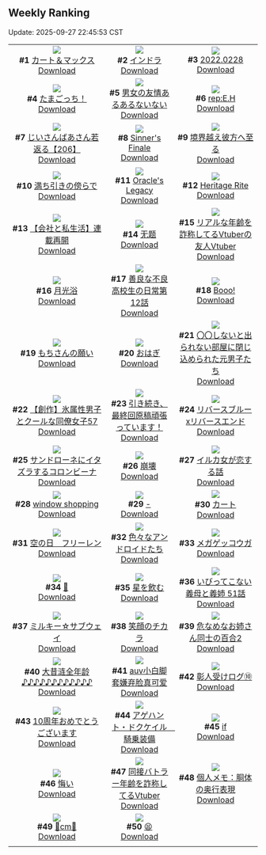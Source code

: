 ## Weekly Ranking
Update: 2025-09-27 22:45:53 CST

|      |      |      |
| :----: | :----: | :----: |
| ![](https://i.pixiv.re/c/240x480/img-master/img/2025/09/21/00/31/07/135339708_p0_master1200.jpg)<br>**#1** [カート＆マックス](https://www.pixiv.net/artworks/135339708)<br>[Download](https://i.pixiv.re/img-original/img/2025/09/21/00/31/07/135339708_p0.jpg) | ![](https://i.pixiv.re/c/240x480/img-master/img/2025/09/20/00/00/21/135297130_p0_master1200.jpg)<br>**#2** [インドラ](https://www.pixiv.net/artworks/135297130)<br>[Download](https://i.pixiv.re/img-original/img/2025/09/20/00/00/21/135297130_p0.jpg) | ![](https://i.pixiv.re/c/240x480/img-master/img/2025/09/21/00/00/14/135339647_p0_master1200.jpg)<br>**#3** [2022.0228](https://www.pixiv.net/artworks/135339647)<br>[Download](https://i.pixiv.re/img-original/img/2025/09/21/00/00/14/135339647_p0.jpg) |
| ![](https://i.pixiv.re/c/240x480/img-master/img/2025/09/21/00/16/43/135340861_p0_master1200.jpg)<br>**#4** [たまごっち！](https://www.pixiv.net/artworks/135340861)<br>[Download](https://i.pixiv.re/img-original/img/2025/09/21/00/16/43/135340861_p0.png) | ![](https://i.pixiv.re/c/240x480/img-master/img/2025/09/21/00/00/51/135339824_p0_master1200.jpg)<br>**#5** [男女の友情あるあるないない](https://www.pixiv.net/artworks/135339824)<br>[Download](https://i.pixiv.re/img-original/img/2025/09/21/00/00/51/135339824_p0.jpg) | ![](https://i.pixiv.re/c/240x480/img-master/img/2025/09/21/00/30/06/135341494_p0_master1200.jpg)<br>**#6** [rep:E.H](https://www.pixiv.net/artworks/135341494)<br>[Download](https://www.pixiv.net/artworks/135341494) |
| ![](https://i.pixiv.re/c/240x480/img-master/img/2025/09/20/11/09/44/135311935_p0_master1200.jpg)<br>**#7** [じいさんばあさん若返る【206】](https://www.pixiv.net/artworks/135311935)<br>[Download](https://i.pixiv.re/img-original/img/2025/09/20/11/09/44/135311935_p0.png) | ![](https://i.pixiv.re/c/240x480/img-master/img/2025/09/21/01/12/10/135343160_p0_master1200.jpg)<br>**#8** [Sinner's Finale](https://www.pixiv.net/artworks/135343160)<br>[Download](https://i.pixiv.re/img-original/img/2025/09/21/01/12/10/135343160_p0.png) | ![](https://i.pixiv.re/c/240x480/img-master/img/2025/09/20/00/02/35/135297468_p0_master1200.jpg)<br>**#9** [境界越え彼方へ至る](https://www.pixiv.net/artworks/135297468)<br>[Download](https://i.pixiv.re/img-original/img/2025/09/20/00/02/35/135297468_p0.jpg) |
| ![](https://i.pixiv.re/c/240x480/img-master/img/2025/09/22/00/02/08/135384930_p0_master1200.jpg)<br>**#10** [満ち引きの傍らで](https://www.pixiv.net/artworks/135384930)<br>[Download](https://i.pixiv.re/img-original/img/2025/09/22/00/02/08/135384930_p0.jpg) | ![](https://i.pixiv.re/c/240x480/img-master/img/2025/09/23/20/48/04/135342793_p0_master1200.jpg)<br>**#11** [Oracle's Legacy](https://www.pixiv.net/artworks/135342793)<br>[Download](https://i.pixiv.re/img-original/img/2025/09/23/20/48/04/135342793_p0.png) | ![](https://i.pixiv.re/c/240x480/img-master/img/2025/09/21/01/30/07/135343683_p0_master1200.jpg)<br>**#12** [Heritage Rite](https://www.pixiv.net/artworks/135343683)<br>[Download](https://i.pixiv.re/img-original/img/2025/09/21/01/30/07/135343683_p0.png) |
| ![](https://i.pixiv.re/c/240x480/img-master/img/2025/09/21/15/32/58/135362838_p0_master1200.jpg)<br>**#13** [【会社と私生活】連載再開](https://www.pixiv.net/artworks/135362838)<br>[Download](https://i.pixiv.re/img-original/img/2025/09/21/15/32/58/135362838_p0.jpg) | ![](https://i.pixiv.re/c/240x480/img-master/img/2025/09/21/01/15/24/135343257_p0_master1200.jpg)<br>**#14** [无题](https://www.pixiv.net/artworks/135343257)<br>[Download](https://i.pixiv.re/img-original/img/2025/09/21/01/15/24/135343257_p0.jpg) | ![](https://i.pixiv.re/c/240x480/img-master/img/2025/09/21/21/03/56/135376257_p0_master1200.jpg)<br>**#15** [リアルな年齢を詐称してるVtuberの友人Vtuber](https://www.pixiv.net/artworks/135376257)<br>[Download](https://i.pixiv.re/img-original/img/2025/09/21/21/03/56/135376257_p0.png) |
| ![](https://i.pixiv.re/c/240x480/img-master/img/2025/09/22/01/53/48/135384622_p0_master1200.jpg)<br>**#16** [月光浴](https://www.pixiv.net/artworks/135384622)<br>[Download](https://i.pixiv.re/img-original/img/2025/09/22/01/53/48/135384622_p0.jpg) | ![](https://i.pixiv.re/c/240x480/img-master/img/2025/09/22/07/01/03/135393946_p0_master1200.jpg)<br>**#17** [善良な不良高校生の日常第12話](https://www.pixiv.net/artworks/135393946)<br>[Download](https://i.pixiv.re/img-original/img/2025/09/22/07/01/03/135393946_p0.jpg) | ![](https://i.pixiv.re/c/240x480/img-master/img/2025/09/21/02/20/30/135345017_p0_master1200.jpg)<br>**#18** [Booo!](https://www.pixiv.net/artworks/135345017)<br>[Download](https://i.pixiv.re/img-original/img/2025/09/21/02/20/30/135345017_p0.jpg) |
| ![](https://i.pixiv.re/c/240x480/img-master/img/2025/09/21/11/28/30/135355654_p0_master1200.jpg)<br>**#19** [もちさんの願い](https://www.pixiv.net/artworks/135355654)<br>[Download](https://i.pixiv.re/img-original/img/2025/09/21/11/28/30/135355654_p0.jpg) | ![](https://i.pixiv.re/c/240x480/img-master/img/2025/09/22/20/30/02/135412942_p0_master1200.jpg)<br>**#20** [おはぎ](https://www.pixiv.net/artworks/135412942)<br>[Download](https://i.pixiv.re/img-original/img/2025/09/22/20/30/02/135412942_p0.png) | ![](https://i.pixiv.re/c/240x480/img-master/img/2025/09/21/00/00/51/135339822_p0_master1200.jpg)<br>**#21** [〇〇しないと出られない部屋に閉じ込められた元男子たち](https://www.pixiv.net/artworks/135339822)<br>[Download](https://i.pixiv.re/img-original/img/2025/09/21/00/00/51/135339822_p0.jpg) |
| ![](https://i.pixiv.re/c/240x480/img-master/img/2025/09/22/00/03/46/135385050_p0_master1200.jpg)<br>**#22** [【創作】氷属性男子とクールな同僚女子57](https://www.pixiv.net/artworks/135385050)<br>[Download](https://i.pixiv.re/img-original/img/2025/09/22/00/03/46/135385050_p0.jpg) | ![](https://i.pixiv.re/c/240x480/img-master/img/2025/09/21/18/00/16/135368049_p0_master1200.jpg)<br>**#23** [引き続き、最終回原稿頑張っています！](https://www.pixiv.net/artworks/135368049)<br>[Download](https://i.pixiv.re/img-original/img/2025/09/21/18/00/16/135368049_p0.jpg) | ![](https://i.pixiv.re/c/240x480/img-master/img/2025/09/21/00/00/19/135339680_p0_master1200.jpg)<br>**#24** [リバースブルーxリバースエンド](https://www.pixiv.net/artworks/135339680)<br>[Download](https://i.pixiv.re/img-original/img/2025/09/21/00/00/19/135339680_p0.png) |
| ![](https://i.pixiv.re/c/240x480/img-master/img/2025/09/20/00/35/58/135299146_p0_master1200.jpg)<br>**#25** [サンドローネにイタズラするコロンビーナ](https://www.pixiv.net/artworks/135299146)<br>[Download](https://i.pixiv.re/img-original/img/2025/09/20/00/35/58/135299146_p0.png) | ![](https://i.pixiv.re/c/240x480/img-master/img/2025/09/21/17/39/43/135367248_p0_master1200.jpg)<br>**#26** [崩壊](https://www.pixiv.net/artworks/135367248)<br>[Download](https://i.pixiv.re/img-original/img/2025/09/21/17/39/43/135367248_p0.png) | ![](https://i.pixiv.re/c/240x480/img-master/img/2025/09/21/03/04/59/135346001_p0_master1200.jpg)<br>**#27** [イルカ女が恋する話](https://www.pixiv.net/artworks/135346001)<br>[Download](https://i.pixiv.re/img-original/img/2025/09/21/03/04/59/135346001_p0.jpg) |
| ![](https://i.pixiv.re/c/240x480/img-master/img/2025/09/21/11/58/14/135356351_p0_master1200.jpg)<br>**#28** [window shopping](https://www.pixiv.net/artworks/135356351)<br>[Download](https://i.pixiv.re/img-original/img/2025/09/21/11/58/14/135356351_p0.jpg) | ![](https://i.pixiv.re/c/240x480/img-master/img/2025/09/23/02/07/37/135380583_p0_master1200.jpg)<br>**#29** [-](https://www.pixiv.net/artworks/135380583)<br>[Download](https://i.pixiv.re/img-original/img/2025/09/23/02/07/37/135380583_p0.png) | ![](https://i.pixiv.re/c/240x480/img-master/img/2025/09/21/20/20/38/135374137_p0_master1200.jpg)<br>**#30** [カート](https://www.pixiv.net/artworks/135374137)<br>[Download](https://i.pixiv.re/img-original/img/2025/09/21/20/20/38/135374137_p0.png) |
| ![](https://i.pixiv.re/c/240x480/img-master/img/2025/09/21/20/07/11/135373580_p0_master1200.jpg)<br>**#31** [空の日　フリーレン](https://www.pixiv.net/artworks/135373580)<br>[Download](https://i.pixiv.re/img-original/img/2025/09/21/20/07/11/135373580_p0.jpg) | ![](https://i.pixiv.re/c/240x480/img-master/img/2025/09/21/21/51/16/135378443_p0_master1200.jpg)<br>**#32** [色々なアンドロイドたち](https://www.pixiv.net/artworks/135378443)<br>[Download](https://i.pixiv.re/img-original/img/2025/09/21/21/51/16/135378443_p0.jpg) | ![](https://i.pixiv.re/c/240x480/img-master/img/2025/09/21/00/16/04/135340840_p0_master1200.jpg)<br>**#33** [メガゲッコウガ](https://www.pixiv.net/artworks/135340840)<br>[Download](https://i.pixiv.re/img-original/img/2025/09/21/00/16/04/135340840_p0.jpg) |
| ![](https://i.pixiv.re/c/240x480/img-master/img/2025/09/21/13/12/46/135358683_p0_master1200.jpg)<br>**#34** [🦈](https://www.pixiv.net/artworks/135358683)<br>[Download](https://i.pixiv.re/img-original/img/2025/09/21/13/12/46/135358683_p0.jpg) | ![](https://i.pixiv.re/c/240x480/img-master/img/2025/09/21/22/34/00/135380600_p0_master1200.jpg)<br>**#35** [星を飲む](https://www.pixiv.net/artworks/135380600)<br>[Download](https://i.pixiv.re/img-original/img/2025/09/21/22/34/00/135380600_p0.png) | ![](https://i.pixiv.re/c/240x480/img-master/img/2025/09/20/08/16/11/135308089_p0_master1200.jpg)<br>**#36** [いびってこない義母と義姉 51話](https://www.pixiv.net/artworks/135308089)<br>[Download](https://i.pixiv.re/img-original/img/2025/09/20/08/16/11/135308089_p0.jpg) |
| ![](https://i.pixiv.re/c/240x480/img-master/img/2025/09/21/00/01/06/135339859_p0_master1200.jpg)<br>**#37** [ミルキー☆サブウェイ](https://www.pixiv.net/artworks/135339859)<br>[Download](https://i.pixiv.re/img-original/img/2025/09/21/00/01/06/135339859_p0.png) | ![](https://i.pixiv.re/c/240x480/img-master/img/2025/09/21/18/34/38/135369585_p0_master1200.jpg)<br>**#38** [笑顔のチカラ](https://www.pixiv.net/artworks/135369585)<br>[Download](https://i.pixiv.re/img-original/img/2025/09/21/18/34/38/135369585_p0.png) | ![](https://i.pixiv.re/c/240x480/img-master/img/2025/09/21/22/38/27/135380802_p0_master1200.jpg)<br>**#39** [危なめなお姉さん同士の百合2](https://www.pixiv.net/artworks/135380802)<br>[Download](https://i.pixiv.re/img-original/img/2025/09/21/22/38/27/135380802_p0.jpg) |
| ![](https://i.pixiv.re/c/240x480/img-master/img/2025/09/20/00/00/51/135297249_p0_master1200.jpg)<br>**#40** [大昔涟全年龄♪♪♪♪♪♪♪♪♪♪♪♪](https://www.pixiv.net/artworks/135297249)<br>[Download](https://i.pixiv.re/img-original/img/2025/09/20/00/00/51/135297249_p0.jpg) | ![](https://i.pixiv.re/c/240x480/img-master/img/2025/09/21/00/48/54/135342270_p0_master1200.jpg)<br>**#41** [auv小白脚套嫌弃脸真可爱](https://www.pixiv.net/artworks/135342270)<br>[Download](https://i.pixiv.re/img-original/img/2025/09/21/00/48/54/135342270_p0.jpg) | ![](https://i.pixiv.re/c/240x480/img-master/img/2025/09/21/21/44/09/135378110_p0_master1200.jpg)<br>**#42** [彰人受けログ⑩](https://www.pixiv.net/artworks/135378110)<br>[Download](https://i.pixiv.re/img-original/img/2025/09/21/21/44/09/135378110_p0.jpg) |
| ![](https://i.pixiv.re/c/240x480/img-master/img/2025/09/21/00/00/32/135339749_p0_master1200.jpg)<br>**#43** [10周年おめでとうございます](https://www.pixiv.net/artworks/135339749)<br>[Download](https://i.pixiv.re/img-original/img/2025/09/21/00/00/32/135339749_p0.jpg) | ![](https://i.pixiv.re/c/240x480/img-master/img/2025/09/21/20/51/17/135375448_p0_master1200.jpg)<br>**#44** [アゲハント・ドクケイル　騎乗装備](https://www.pixiv.net/artworks/135375448)<br>[Download](https://i.pixiv.re/img-original/img/2025/09/21/20/51/17/135375448_p0.jpg) | ![](https://i.pixiv.re/c/240x480/img-master/img/2025/09/21/11/21/44/135355499_p0_master1200.jpg)<br>**#45** [if](https://www.pixiv.net/artworks/135355499)<br>[Download](https://i.pixiv.re/img-original/img/2025/09/21/11/21/44/135355499_p0.png) |
| ![](https://i.pixiv.re/c/240x480/img-master/img/2025/09/21/00/18/20/135340959_p0_master1200.jpg)<br>**#46** [悔い](https://www.pixiv.net/artworks/135340959)<br>[Download](https://i.pixiv.re/img-original/img/2025/09/21/00/18/20/135340959_p0.png) | ![](https://i.pixiv.re/c/240x480/img-master/img/2025/09/20/21/05/36/135331834_p0_master1200.jpg)<br>**#47** [同接バトラー年齢を詐称してるVtuber](https://www.pixiv.net/artworks/135331834)<br>[Download](https://i.pixiv.re/img-original/img/2025/09/20/21/05/36/135331834_p0.png) | ![](https://i.pixiv.re/c/240x480/img-master/img/2025/09/20/06/00/14/135305873_p0_master1200.jpg)<br>**#48** [個人メモ：胴体の奥行表現](https://www.pixiv.net/artworks/135305873)<br>[Download](https://i.pixiv.re/img-original/img/2025/09/20/06/00/14/135305873_p0.jpg) |
| ![](https://i.pixiv.re/c/240x480/img-master/img/2025/09/21/20/34/52/135374755_p0_master1200.jpg)<br>**#49** [🩷cm🩷](https://www.pixiv.net/artworks/135374755)<br>[Download](https://i.pixiv.re/img-original/img/2025/09/21/20/34/52/135374755_p0.png) | ![](https://i.pixiv.re/c/240x480/img-master/img/2025/09/21/03/34/39/135346536_p0_master1200.jpg)<br>**#50** [😫](https://www.pixiv.net/artworks/135346536)<br>[Download](https://i.pixiv.re/img-original/img/2025/09/21/03/34/39/135346536_p0.jpg) |
|      |
